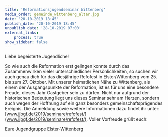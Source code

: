 ```yaml
---
title: 'Reformationsjugendseminar Wittenberg'
media_order: gemeinde_wittenberg_altar.jpg
date: '20-10-2019 18:45'
publish_date: '20-10-2019 18:45'
unpublish_date: '28-10-2019 07:00'
external_links:
    process: true
show_sidebar: false
---
```


Liebe begeisterte Jugendliche!

So wie auch die Reformation erst gelingen konnte durch das Zusammenwirken vieler unterschiedlicher Persönlichkeiten, so suchen wir auch genau dich für das diesjährige Refofest in Elster/Wittenberg vom 25. bis zum 27. Oktober. Mit unserer heimatlichen Nähe zu Wittenberg, als einem der Ausgangspunkte der Reformation, ist es für uns eine besondere Freude, dieses Jahr Gastgeber sein zu dürfen. Nicht nur aufgrund der historischen Bedeutung liegt uns dieses Seminar sehr am Herzen, sondern auch wegen der Hoffnung auf ein ganz besonders gemeinschaftsprägendes Ereignis. Die Anmeldung sowie weitere Informationen dazu findet ihr unter: [www.jjbgf.de/2019/seminare/refofest/](www.jjbgf.de/2019/seminare/refofest/). Voller Vorfreude grüßt euch:

Eure Jugendgruppe Elster-Wittenberg